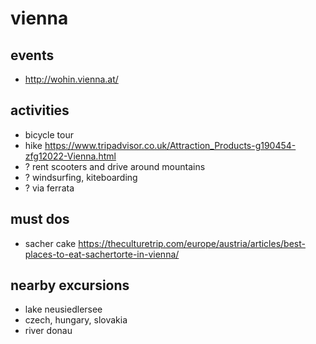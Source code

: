 # vienna


## events
- http://wohin.vienna.at/

## activities
- bicycle tour
- hike https://www.tripadvisor.co.uk/Attraction_Products-g190454-zfg12022-Vienna.html
- ? rent scooters and drive around mountains
- ? windsurfing, kiteboarding
- ? via ferrata

## must dos
- sacher cake https://theculturetrip.com/europe/austria/articles/best-places-to-eat-sachertorte-in-vienna/

## nearby excursions
- lake neusiedlersee
- czech, hungary, slovakia
- river donau
